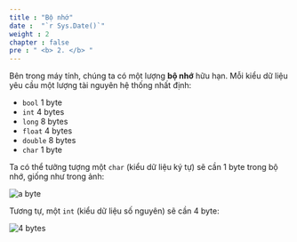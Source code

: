 ```yaml
---
title : "Bộ nhớ"
date :  "`r Sys.Date()`" 
weight : 2 
chapter : false
pre : " <b> 2. </b> "
---
```

Bên trong máy tính, chúng ta có một lượng **bộ nhớ** hữu hạn. Mỗi kiểu dữ liệu yêu cầu một lượng tài nguyên hệ thống nhất định:
- `bool` 1 byte
- `int` 4 bytes
- `long` 8 bytes
- `float` 4 bytes
- `double` 8 bytes
- `char` 1 byte

Ta có thể tưởng tượng một `char` (kiểu dữ liệu ký tự) sẽ cần 1 byte trong bộ nhớ, giống như trong ảnh:

![a byte](https://raw.githubusercontent.com/baobaoupcloud/cs-w1/main/static/images/2.memory/memory1.png)

Tương tự, một `int` (kiểu dữ liệu số nguyên) sẽ cần 4 byte:

![4 bytes](https://raw.githubusercontent.com/baobaoupcloud/cs-w1/main/static/images/2.memory/memory2.png)
